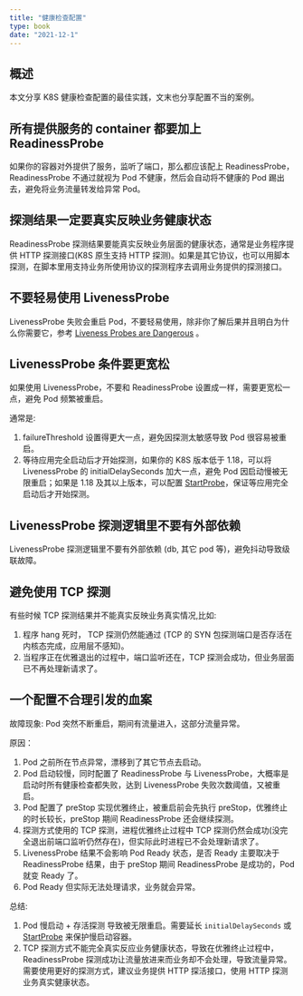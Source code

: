 ```yaml
---
title: "健康检查配置"
type: book
date: "2021-12-1"
---
```


## 概述

本文分享 K8S 健康检查配置的最佳实践，文末也分享配置不当的案例。

## 所有提供服务的 container 都要加上 ReadinessProbe

如果你的容器对外提供了服务，监听了端口，那么都应该配上 ReadinessProbe，ReadinessProbe 不通过就视为 Pod 不健康，然后会自动将不健康的 Pod 踢出去，避免将业务流量转发给异常 Pod。

## 探测结果一定要真实反映业务健康状态

ReadinessProbe 探测结果要能真实反映业务层面的健康状态，通常是业务程序提供 HTTP 探测接口(K8S 原生支持 HTTP 探测)。如果是其它协议，也可以用脚本探测，在脚本里用支持业务所使用协议的探测程序去调用业务提供的探测接口。

## 不要轻易使用 LivenessProbe

LivenessProbe 失败会重启 Pod，不要轻易使用，除非你了解后果并且明白为什么你需要它，参考 [Liveness Probes are Dangerous](https://srcco.de/posts/kubernetes-liveness-probes-are-dangerous.html) 。

## LivenessProbe 条件要更宽松

如果使用 LivenessProbe，不要和 ReadinessProbe 设置成一样，需要更宽松一点，避免 Pod 频繁被重启。

通常是:
1. failureThreshold 设置得更大一点，避免因探测太敏感导致 Pod 很容易被重启。
2. 等待应用完全启动后才开始探测，如果你的 K8S 版本低于 1.18，可以将 LivenessProbe 的 initialDelaySeconds 加大一点，避免 Pod 因启动慢被无限重启；如果是 1.18 及其以上版本，可以配置 [StartProbe](https://kubernetes.io/docs/tasks/configure-pod-container/configure-liveness-readiness-startup-probes/#define-startup-probes)，保证等应用完全启动后才开始探测。

## LivenessProbe 探测逻辑里不要有外部依赖

LivenessProbe 探测逻辑里不要有外部依赖 (db, 其它 pod 等)，避免抖动导致级联故障。

## 避免使用 TCP 探测

有些时候 TCP 探测结果并不能真实反映业务真实情况,比如:
1. 程序 hang 死时， TCP 探测仍然能通过 (TCP 的 SYN 包探测端口是否存活在内核态完成，应用层不感知)。
2. 当程序正在优雅退出的过程中，端口监听还在，TCP 探测会成功，但业务层面已不再处理新请求了。

## 一个配置不合理引发的血案

故障现象: Pod 突然不断重启，期间有流量进入，这部分流量异常。

原因：
1. Pod 之前所在节点异常，漂移到了其它节点去启动。
2. Pod 启动较慢，同时配置了 ReadinessProbe 与 LivenessProbe，大概率是启动时所有健康检查都失败，达到 LivenessProbe 失败次数阈值，又被重启。
3. Pod 配置了 preStop 实现优雅终止，被重启前会先执行 preStop，优雅终止的时长较长，preStop 期间 ReadinessProbe 还会继续探测。
4. 探测方式使用的 TCP 探测，进程优雅终止过程中 TCP 探测仍然会成功(没完全退出前端口监听仍然存在)，但实际此时进程已不会处理新请求了。
5. LivenessProbe 结果不会影响 Pod Ready 状态，是否 Ready 主要取决于 ReadinessProbe 结果，由于 preStop 期间 ReadinessProbe 是成功的，Pod 就变 Ready 了。
6. Pod Ready 但实际无法处理请求，业务就会异常。

总结:
1. Pod 慢启动 + 存活探测 导致被无限重启。需要延长 `initialDelaySeconds` 或 [StartProbe](https://kubernetes.io/docs/tasks/configure-pod-container/configure-liveness-readiness-startup-probes/#define-startup-probes) 来保护慢启动容器。
2. TCP 探测方式不能完全真实反应业务健康状态，导致在优雅终止过程中，ReadinessProbe 探测成功让流量放进来而业务却不会处理，导致流量异常。需要使用更好的探测方式，建议业务提供 HTTP 探活接口，使用 HTTP 探测业务真实健康状态。